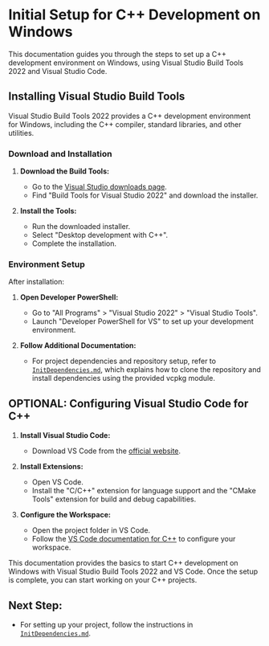 # Initial Setup for C++ Development on Windows

This documentation guides you through the steps to set up a C++ development environment on Windows, using Visual Studio Build Tools 2022 and Visual Studio Code.

## Installing Visual Studio Build Tools

Visual Studio Build Tools 2022 provides a C++ development environment for Windows, including the C++ compiler, standard libraries, and other utilities.

### Download and Installation

1. **Download the Build Tools:**
   - Go to the [Visual Studio downloads page](https://visualstudio.microsoft.com/en/downloads/).
   - Find "Build Tools for Visual Studio 2022" and download the installer.

2. **Install the Tools:**
   - Run the downloaded installer.
   - Select "Desktop development with C++".
   - Complete the installation.

### Environment Setup

After installation:

1. **Open Developer PowerShell:**
   - Go to "All Programs" > "Visual Studio 2022" > "Visual Studio Tools".
   - Launch "Developer PowerShell for VS" to set up your development environment.

2. **Follow Additional Documentation:**
   - For project dependencies and repository setup, refer to [`InitDependencies.md`](InitDependancies.md), which explains how to clone the repository and install dependencies using the provided vcpkg module.

## OPTIONAL: Configuring Visual Studio Code for C++

1. **Install Visual Studio Code:**
   - Download VS Code from the [official website](https://code.visualstudio.com/).

2. **Install Extensions:**
   - Open VS Code.
   - Install the "C/C++" extension for language support and the "CMake Tools" extension for build and debug capabilities.

3. **Configure the Workspace:**
   - Open the project folder in VS Code.
   - Follow the [VS Code documentation for C++](https://code.visualstudio.com/docs/cpp/config-msvc) to configure your workspace.

This documentation provides the basics to start C++ development on Windows with Visual Studio Build Tools 2022 and VS Code. Once the setup is complete, you can start working on your C++ projects.

## Next Step:
- For setting up your project, follow the instructions in [`InitDependencies.md`](InitDependancies.md).
